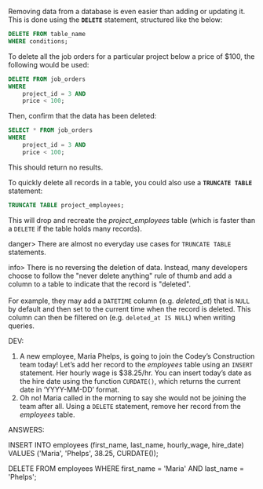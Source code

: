 Removing data from a database is even easier than adding or updating it. This is done using the **`DELETE`** statement, structured like the below:

```sql
DELETE FROM table_name
WHERE conditions;
```

To delete all the job orders for a particular project below a price of $100, the following would be used:

```sql
DELETE FROM job_orders
WHERE
	project_id = 3 AND
	price < 100;
```

Then, confirm that the data has been deleted:

```sql
SELECT * FROM job_orders
WHERE
	project_id = 3 AND
	price < 100;
```

This should return no results.

To quickly delete all records in a table, you could also use a **`TRUNCATE TABLE`** statement:

```sql
TRUNCATE TABLE project_employees;
```

This will drop and recreate the *project_employees* table (which is faster than a `DELETE` if the table holds many records).

danger> There are almost no everyday use cases for `TRUNCATE TABLE` statements. 

info> There is no reversing the deletion of data. Instead, many developers choose to follow the "never delete anything" rule of thumb and add a column to a table to indicate that the record is "deleted".<br><br>For example, they may add a `DATETIME` column (e.g. *deleted_at*) that is `NULL` by default and then set to the current time when the record is deleted. This column can then be filtered on (e.g. `deleted_at IS NULL`) when writing queries.

DEV: 

1. A new employee, Maria Phelps, is going to join the Codey’s Construction team today! Let’s add her record to the *employees* table using an `INSERT` statement. Her hourly wage is $38.25/hr. You can insert today’s date as the hire date using the function `CURDATE()`, which returns the current date in ‘YYYY-MM-DD’ format.
2. Oh no! Maria called in the morning to say she would not be joining the team after all. Using a `DELETE` statement, remove her record from the *employees* table. 

ANSWERS:

INSERT INTO employees (first_name, last_name, hourly_wage, hire_date)
VALUES ('Maria', 'Phelps', 38.25, CURDATE());

DELETE FROM employees
WHERE first_name = 'Maria' AND last_name = 'Phelps';